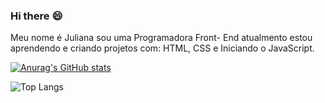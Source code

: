 ### Hi there :smile:

Meu nome é Juliana sou uma Programadora Front- End atualmento estou aprendendo e criando projetos com: HTML, CSS e Iniciando o JavaScript.



[![Anurag's GitHub stats](https://github-readme-stats.vercel.app/api?username=Julianaaraujo20)](https://github.com/anuraghazra/github-readme-stats)

![Top Langs](https://github-readme-stats.vercel.app/api/top-langs/?username=anuraghazra&hide_progress=true)

